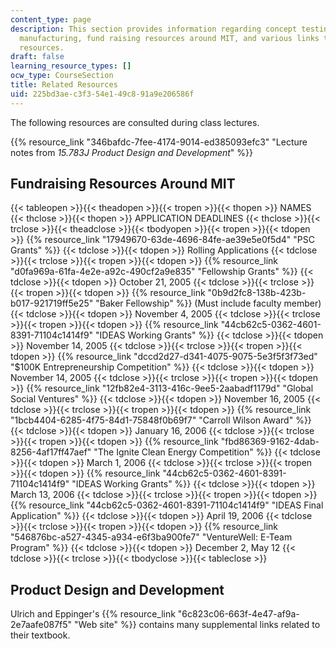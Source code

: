 ```yaml
---
content_type: page
description: This section provides information regarding concept testing, design for
  manufacturing, fund raising resources around MIT, and various links to external
  resources.
draft: false
learning_resource_types: []
ocw_type: CourseSection
title: Related Resources
uid: 225bd3ae-c3f3-54e1-49c8-91a9e206586f
---
```

The following resources are consulted during class lectures.

{{% resource_link "346bafdc-7fee-4174-9014-ed385093efc3" "Lecture notes from *15.783J Product Design and Development*" %}}

## Fundraising Resources Around MIT

{{< tableopen >}}{{< theadopen >}}{{< tropen >}}{{< thopen >}}
NAMES
{{< thclose >}}{{< thopen >}}
APPLICATION DEADLINES
{{< thclose >}}{{< trclose >}}{{< theadclose >}}{{< tbodyopen >}}{{< tropen >}}{{< tdopen >}}
{{% resource_link "17949670-63de-4696-84fe-ae39e5e0f5d4" "PSC Grants" %}}
{{< tdclose >}}{{< tdopen >}}
Rolling Applications
{{< tdclose >}}{{< trclose >}}{{< tropen >}}{{< tdopen >}}
{{% resource_link "d0fa969a-61fa-4e2e-a92c-490cf2a9e835" "Fellowship Grants" %}}
{{< tdclose >}}{{< tdopen >}}
October 21, 2005
{{< tdclose >}}{{< trclose >}}{{< tropen >}}{{< tdopen >}}
{{% resource_link "0b9d2fc8-138b-423b-b017-921719ff5e25" "Baker Fellowship" %}} (Must include faculty member)
{{< tdclose >}}{{< tdopen >}}
November 4, 2005
{{< tdclose >}}{{< trclose >}}{{< tropen >}}{{< tdopen >}}
{{% resource_link "44cb62c5-0362-4601-8391-71104c1414f9" "IDEAS Working Grants" %}}
{{< tdclose >}}{{< tdopen >}}
November 14, 2005
{{< tdclose >}}{{< trclose >}}{{< tropen >}}{{< tdopen >}}
{{% resource_link "dccd2d27-d341-4075-9075-5e3f5f3f73ed" "$100K Entrepreneurship Competition" %}}
{{< tdclose >}}{{< tdopen >}}
November 14, 2005
{{< tdclose >}}{{< trclose >}}{{< tropen >}}{{< tdopen >}}
{{% resource_link "12fb82e4-3113-416c-9ee5-2aabadf1179d" "Global Social Ventures" %}}
{{< tdclose >}}{{< tdopen >}}
November 16, 2005
{{< tdclose >}}{{< trclose >}}{{< tropen >}}{{< tdopen >}}
{{% resource_link "1bcb4404-6285-4f75-84d1-75848f0b69f7" "Carroll Wilson Award" %}}
{{< tdclose >}}{{< tdopen >}}
January 16, 2006
{{< tdclose >}}{{< trclose >}}{{< tropen >}}{{< tdopen >}}
{{% resource_link "fbd86369-9162-4dab-8256-4af17ff47aef" "The Ignite Clean Energy Competition" %}}
{{< tdclose >}}{{< tdopen >}}
March 1, 2006
{{< tdclose >}}{{< trclose >}}{{< tropen >}}{{< tdopen >}}
{{% resource_link "44cb62c5-0362-4601-8391-71104c1414f9" "IDEAS Working Grants" %}}
{{< tdclose >}}{{< tdopen >}}
March 13, 2006
{{< tdclose >}}{{< trclose >}}{{< tropen >}}{{< tdopen >}}
{{% resource_link "44cb62c5-0362-4601-8391-71104c1414f9" "IDEAS Final Application" %}}
{{< tdclose >}}{{< tdopen >}}
April 19, 2006
{{< tdclose >}}{{< trclose >}}{{< tropen >}}{{< tdopen >}}
{{% resource_link "546876bc-a527-4345-a934-e6f3ba900fe7" "VentureWell: E-Team Program" %}}
{{< tdclose >}}{{< tdopen >}}
December 2, May 12
{{< tdclose >}}{{< trclose >}}{{< tbodyclose >}}{{< tableclose >}}

## Product Design and Development

Ulrich and Eppinger's {{% resource_link "6c823c06-663f-4e47-af9a-2e7aafe087f5" "Web site" %}} contains many supplemental links related to their textbook.